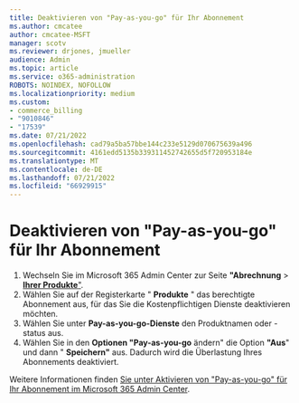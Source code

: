 ```yaml
---
title: Deaktivieren von "Pay-as-you-go" für Ihr Abonnement
ms.author: cmcatee
author: cmcatee-MSFT
manager: scotv
ms.reviewer: drjones, jmueller
audience: Admin
ms.topic: article
ms.service: o365-administration
ROBOTS: NOINDEX, NOFOLLOW
ms.localizationpriority: medium
ms.custom:
- commerce_billing
- "9010846"
- "17539"
ms.date: 07/21/2022
ms.openlocfilehash: cad79a5ba57bbe144c233e5129d070675639a496
ms.sourcegitcommit: 4161edd5135b339311452742655d5f720953184e
ms.translationtype: MT
ms.contentlocale: de-DE
ms.lasthandoff: 07/21/2022
ms.locfileid: "66929915"
---
```

# <a name="disabling-pay-as-you-go-on-your-subscription"></a>Deaktivieren von "Pay-as-you-go" für Ihr Abonnement

1. Wechseln Sie im Microsoft 365 Admin Center zur Seite **"Abrechnung** > [**Ihrer Produkte**"](https://go.microsoft.com/fwlink/p/?linkid=842054).
2. Wählen Sie auf der Registerkarte " **Produkte** " das berechtigte Abonnement aus, für das Sie die Kostenpflichtigen Dienste deaktivieren möchten.
3. Wählen Sie unter **Pay-as-you-go-Dienste** den Produktnamen oder -status aus.
4. Wählen Sie in den **Optionen "Pay-as-you-go** ändern" die Option **"Aus**" und dann " **Speichern"** aus. Dadurch wird die Überlastung Ihres Abonnements deaktiviert.

Weitere Informationen finden [Sie unter Aktivieren von "Pay-as-you-go" für Ihr Abonnement im Microsoft 365 Admin Center](https://docs.microsoft.com/microsoft-365/commerce/subscriptions/manage-pay-as-you-go-services).